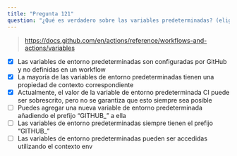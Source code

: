 ```yaml
---
title: "Pregunta 121"
question: "¿Qué es verdadero sobre las variables predeterminadas? (elige tres)"
---
```


> https://docs.github.com/en/actions/reference/workflows-and-actions/variables
- [x] Las variables de entorno predeterminadas son configuradas por GitHub y no definidas en un workflow
- [x] La mayoría de las variables de entorno predeterminadas tienen una propiedad de contexto correspondiente
- [x] Actualmente, el valor de la variable de entorno predeterminada CI puede ser sobrescrito, pero no se garantiza que esto siempre sea posible
- [ ] Puedes agregar una nueva variable de entorno predeterminada añadiendo el prefijo “GITHUB_” a ella
- [ ] Las variables de entorno predeterminadas siempre tienen el prefijo “GITHUB_”
- [ ] Las variables de entorno predeterminadas pueden ser accedidas utilizando el contexto env
